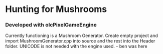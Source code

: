 <h1>Hunting for Mushrooms</h1>
<h3>Developed with olcPixelGameEngine</h3>
<p>Currently functioning is a Mushroom Generator. Create empty project and import MushroomGenerator.cpp into source
and the rest into the Header folder. UNICODE is not needed with the engine used. 
- ben was here
</p>